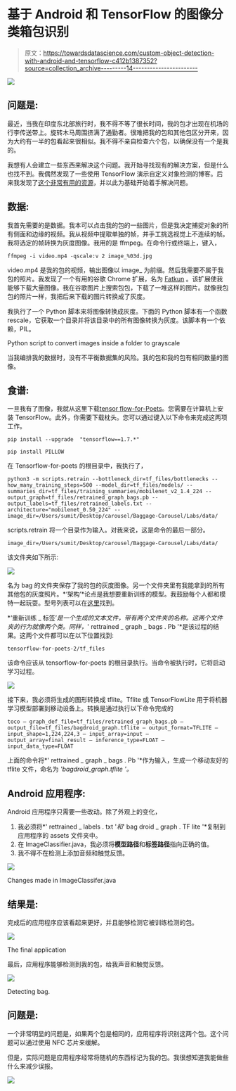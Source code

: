 # 基于 Android 和 TensorFlow 的图像分类箱包识别

> 原文：<https://towardsdatascience.com/custom-object-detection-with-android-and-tensorflow-c412b1387352?source=collection_archive---------14----------------------->

![](img/ee1249946c5d35ead2d6c596d76f2075.png)

## 问题是:

最近，当我在印度东北部旅行时，我不得不等了很长时间，我的包才出现在机场的行李传送带上。旋转木马周围挤满了通勤者。很难把我的包和其他包区分开来，因为大约有一半的包看起来很相似。我不得不亲自检查六个包，以确保没有一个是我的。

我想有人会建立一些东西来解决这个问题。我开始寻找现有的解决方案，但是什么也找不到。我偶然发现了一些使用 TensorFlow 演示自定义对象检测的博客。后来我发现了[这个非常有用的资源](https://codelabs.developers.google.com/codelabs/tensorflow-for-poets-2/#0)，并以此为基础开始着手解决问题。

## 数据:

我首先需要的是数据。我本可以点击我的包的一些图片，但是我决定捕捉对象的所有侧面和边缘的视频。我从视频中提取单独的帧，并手工挑选视觉上不连续的帧。我将选定的帧转换为灰度图像。我用的是 ffmpeg。在命令行或终端上，键入，

```
ffmpeg -i video.mp4 -qscale:v 2 image_%03d.jpg
```

video.mp4 是我的包的视频，输出图像以 image_ 为前缀。然后我需要不属于我包的照片。我发现了一个有用的谷歌
Chrome 扩展，名为 [Fatkun](https://chrome.google.com/webstore/detail/fatkun-batch-download-ima/nnjjahlikiabnchcpehcpkdeckfgnohf?hl=en) 。该扩展使我能够下载大量图像。我在谷歌图片上搜索包包，下载了一堆这样的图片。就像我包包的照片一样，我把后来下载的图片转换成了灰度。

我执行了一个 Python 脚本来将图像转换成灰度。下面的 Python 脚本有一个函数 rescale，它获取一个目录并将该目录中的所有图像转换为灰度。该脚本有一个依赖，PIL。

Python script to convert images inside a folder to grayscale

当我编排我的数据时，没有不平衡数据集的风险。我的包和我的包有相同数量的图像。

## 食谱:

一旦我有了图像，我就从这里下载[tensor flow-for-Poets](https://github.com/googlecodelabs/tensorflow-for-poets-2)。您需要在计算机上安装 TensorFlow。此外，你需要下载枕头。您可以通过键入以下命令来完成这两项工作。

```
pip install --upgrade  "tensorflow==1.7.*"

pip install PILLOW
```

在 Tensorflow-for-poets 的根目录中，我执行了，

```
python3 -m scripts.retrain --bottleneck_dir=tf_files/bottlenecks --how_many_training_steps=500 --model_dir=tf_files/models/ --summaries_dir=tf_files/training_summaries/mobilenet_v2_1.4_224 --output_graph=tf_files/retrained_graph_bags.pb --output_labels=tf_files/retrained_labels.txt --architecture="mobilenet_0.50_224" --image_dir=/Users/sumit/Desktop/carousel/Baggage-Carousel/Labs/data/
```

scripts.retrain 将一个目录作为输入。对我来说，这是命令的最后一部分。

```
image_dir=/Users/sumit/Desktop/carousel/Baggage-Carousel/Labs/data/
```

该文件夹如下所示:

![](img/0d348664c4a7dec36085cc3d27dfea23.png)

名为 bag 的文件夹保存了我的包的灰度图像。另一个文件夹里有我能拿到的所有其他包的灰度照片。*‘架构’*论点是我想要重新训练的模型。我鼓励每个人都和模特一起玩耍。型号列表可以在[这里](https://github.com/tensorflow/models/tree/master/research/slim#pre-trained-models)找到。

*‘重新训练 _ 标签’*是一个生成的文本文件，带有两个文件夹的名称。这两个文件夹的行为就像两个类。同样，*' rettrained _ graph _ bags . Pb '*是该过程的结果。这两个文件都可以在以下位置找到:

```
tensorflow-for-poets-2/tf_files
```

该命令应该从 tensorflow-for-poets 的根目录执行。当命令被执行时，它将启动学习过程。

![](img/8d4fa6d3bdd9e7a1cfb568dc06959c1a.png)

接下来，我必须将生成的图形转换成 tflite。Tflite 或 TensorFlowLite 用于将机器学习模型部署到移动设备上。转换是通过执行以下命令完成的

```
toco — graph_def_file=tf_files/retrained_graph_bags.pb — output_file=tf_files/bagdroid_graph.tflite — output_format=TFLITE — input_shape=1,224,224,3 — input_array=input — output_array=final_result — inference_type=FLOAT — input_data_type=FLOAT
```

上面的命令将*' rettrained _ graph _ bags . Pb '*作为输入，生成一个移动友好的 tflite 文件，命名为 *'bagdroid_graph.tflite '。*

## Android 应用程序:

Android 应用程序只需要一些改动。除了外观上的变化，

1.  我必须将*' rettrained _ labels . txt '*和*' bag droid _ graph . TF lite '*复制到应用程序的 assets 文件夹中。
2.  在 ImageClassifier.java，我必须将**模型路径**和**标签路径**指向正确的值。
3.  我不得不在检测上添加音频和触觉反馈。

![](img/1cebb40e19d4e84264f2b59e1e75ce5d.png)

Changes made in ImageClassifer.java

## 结果是:

完成后的应用程序应该看起来更好，并且能够检测它被训练检测的包。

![](img/445127559c96f252c3a57a931b793686.png)

The final application

最后，应用程序能够检测到我的包，给我声音和触觉反馈。

![](img/b020b3d4f2becb814b031888a8c6aabb.png)

Detecting bag.

## 问题是:

一个非常明显的问题是，如果两个包是相同的，应用程序将识别这两个包。这个问题可以通过使用 NFC 芯片来缓解。

但是，实际问题是应用程序经常将随机的东西标记为我的包。我很想知道我能做些什么来减少误报。

![](img/6f95c5cb368a221d093a128d59eb1fdf.png)